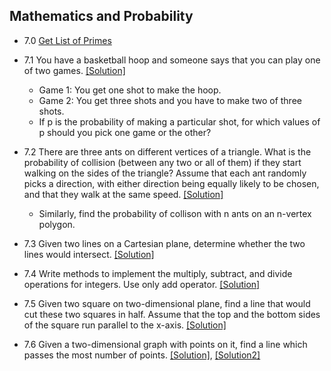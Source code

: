 ## Mathematics and Probability

- 7.0 [Get List of Primes](../code/7.0.java)
- 7.1 You have a basketball hoop and someone says that you can play one of two games. [[Solution]](../code/7.1.md)
  - Game 1: You get one shot to make the hoop.
  - Game 2: You get three shots and you have to make two of three shots.
  - If p is the probability of making a particular shot, for which values of p should you pick one game or the other?

- 7.2 There are three ants on different vertices of a triangle. What is the probability of collision (between any two or all of them) if they start walking on the sides of the triangle? Assume that each ant randomly picks a direction, with either direction being equally likely to be chosen, and that they walk at the same speed. [[Solution]](../code/7.2.md)
  - Similarly, find the probability of collison with n ants on an n-vertex polygon.

- 7.3 Given two lines on a Cartesian plane, determine whether the two lines would intersect. [[Solution]](../code/7.3.java)

- 7.4 Write methods to implement the multiply, subtract, and divide operations for integers. Use only add operator. [[Solution]](../code/7.4.java)

- 7.5 Given two square on two-dimensional plane, find a line that would cut these two squares in half. Assume that the top and the bottom sides of the square run parallel to the x-axis. [[Solution]](../code/7.5.java)

- 7.6 Given a two-dimensional graph with points on it, find a line which passes the most number of points. [[Solution]](https://github.com/hxwang/Leetcode/blob/master/code/Max-Points-on-a-Line.java), [[Solution2]](../code/7.6.java)
